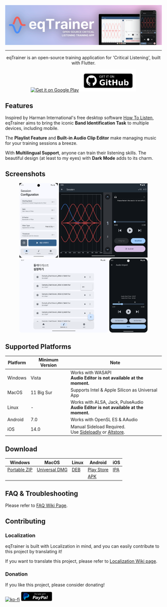 <div align="center">

<img src="https://raw.githubusercontent.com/potatosalad775/eqTrainer/master/.github/banner.png" alt="banner"/>

-----------------

eqTrainer is an open-source training application for 'Critical Listening', built with Flutter.

[<img alt="Get it on Google Play"
      height="70"
      src="https://play.google.com/intl/en_us/badges/static/images/badges/en_badge_web_generic.png"
/>](https://play.google.com/store/apps/details?id=kr.potatosalad775.eq_trainer&pcampaignid=pcampaignidMKT-Other-global-all-co-prtnr-py-PartBadge-Mar2515-1)
[<img alt="Get it on Github"
      height="70"
      src="https://raw.githubusercontent.com/Kunzisoft/Github-badge/refs/heads/main/get-it-on-github.png"
/>][RELEASE]

<div align="left">

## Features

Inspired by Harman International's free desktop software [How To Listen][H2LLink], eqTrainer aims to bring the iconic **Band Identification Task** to multiple devices, including mobile.

The **Playlist Feature** and **Built-in Audio Clip Editor** make managing music for your training sessions a breeze.

With **Multilingual Support**, anyone can train their listening skills. The beautiful design (at least to my eyes) with **Dark Mode** adds to its charm.

## Screenshots

<div align="center">
  
[<img alt="screenshot_1" width="123" src="./.github/screenshot/Screenshot_1.png"/>](./.github/screenshot/Screenshot_1.png)
[<img alt="screenshot_2" width="285" src="./.github/screenshot/Screenshot_2.png"/>](./.github/screenshot/Screenshot_2.png)
[<img alt="screenshot_3" width="285" src="./.github/screenshot/Screenshot_3.png"/>](./.github/screenshot/Screenshot_3.png)
[<img alt="screenshot_4" width="123" src="./.github/screenshot/Screenshot_4.png"/>](./.github/screenshot/Screenshot_4.png)

<div align="left">

## Supported Platforms
    
| Platform | Minimum Version | Note                                                                                     |
|----------|-----------------|------------------------------------------------------------------------------------------|
| Windows  | Vista           | Works with WASAPI <br/> **Audio Editor is not available at the moment.**                 |
| MacOS    | 11 Big Sur      | Supports Intel & Apple Silicon as Universal App                                          |
| Linux    | -               | Works with ALSA, Jack, PulseAudio <br/> **Audio Editor is not available at the moment.** |
| Android  | 7.0             | Works with OpenSL ES & AAudio                                                            |
| iOS      | 14.0            | Manual Sideload Required. <br/> Use [Sideloadly][SIDELOADLY] or [Altstore][ALTSTORE].    |

[SIDELOADLY]: https://sideloadly.io/
[ALTSTORE]: https://altstore.io/

## Download
      
| Windows                 | MacOS                    | Linux          | Android                 | iOS            |
|-------------------------|--------------------------|----------------|-------------------------|----------------|
| [Portable ZIP][RELEASE] | [Universal DMG][RELEASE] | [DEB][RELEASE] | [Play Store][PLAYSTORE] | [IPA][RELEASE] |
|                         |                          |                | [APK][RELEASE]          |                |

## FAQ & Troubleshooting

Please refer to [FAQ Wiki Page](https://github.com/potatosalad775/eqTrainer/wiki/FAQ).

## Contributing

### Localization

eqTrainer is built with Localization in mind, and you can easily contribute to this project by translating it!

If you want to translate this project, please refer to [Localization Wiki page](https://github.com/potatosalad775/eqTrainer/wiki/Localization).

### Donation

If you like this project, please consider donating!

[<img alt="ko-fi" height="30" src="https://ko-fi.com/img/githubbutton_sm.svg"/>](https://ko-fi.com/B0B1N764X) 
[<img alt="PayPal" height="30" src="https://raw.githubusercontent.com/deckerst/common/main/assets/paypal-badge-cropped.png"/>][PAYPAL]

[H2LLink]: http://harmanhowtolisten.blogspot.com/ "How to Listen"
[RELEASE]: https://github.com/potatosalad775/eqTrainer/releases/latest
[PLAYSTORE]: https://play.google.com/store/apps/details?id=kr.potatosalad775.eq_trainer
[PAYPAL]: https://paypal.me/potatosalad775/
